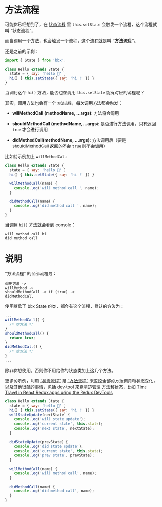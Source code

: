 # 方法流程

可能你已经想到了，在 [状态流程](state-flow.html) 里 `this.setState` 会触发一个流程，这个流程就叫 “状态流程”。

而当调用一个方法，也会触发一个流程，这个流程就是叫 **“方法流程”**。

还是之前的示例：

```jsx
import { State } from 'bbx';

class Hello extends State {
  state = { say: 'hello 👶' }
  hi() { this.setState({ say: 'hi !' }) }
}
```

当调用这个 `hi()` 方法，能否也像调用 `this.setState` 能有对应的流程呢？

其实，调用方法也会有一个 `方法流程`，每次调用方法都会触发：

- **willMethodCall (methodName, ...args)**: 方法将会调用

- **shouldMethodCall (methodName, ...args)**: 是否进行方法调用，只有返回 `true` 才会进行调用

- **didMethodCall(methodName, ...args)**: 方法调用后（要是 shouldMethodCall 返回的不会 `true` 则不会调用）

比如给示例加上 `willMethodCall`:

```jsx
class Hello extends State {
  state = { say: 'hello 👶' }
  hi() { this.setState({ say: 'hi !' }) }

  willMethodCall(name) {
    console.log('will method call ', name);
  }

  didMethodCall(name) {
    console.log('did method call ', name);
  }
}
```

当调用 `hi()` 方法就会看到 console：

```
will method call hi
did method call 
```

# 说明

“方法流程” 的全部流程为：

```
调用方法 ->
willMethod ->
shouldMethodCall -> if (true) ->
didMethodCall
```

使用继承了 bbx State 的类，都会有这个流程，默认的方法为：

```jsx
...
willMethodCall() {
  /* 空方法 */
}
shouldMethodCall() {
  return true;
}
didMethodCall() {
  /* 空方法 */
}
...
```

除非你想使用，否则你不用给你的状态类加上这几个方法。

更多的示例，利用 [“状态流程”](state.html) 跟 [“方法流程”](method.html) 来监控全部的方法调用和状态变化，以及其他很酷的事情，包括 dev-tool 来更清楚管理 方法和状态，比如 [Time Travel in React Redux apps using the Redux DevTools](https://medium.com/the-web-tub/time-travel-in-react-redux-apps-using-the-redux-devtools-5e94eba5e7c0)

```jsx
class Hello extends State {
  state = { say: 'hello 👶' }
  hi() { this.setState({ say: 'hi !' }) }
  willStateUpdate(nextState) {
    console.log('will state update');
    console.log('current state', this.state);
    console.log('next state', nextState);
  }
  
  didStateUpdate(prevState) {
    console.log('did state update');
    console.log('current state', this.state);
    console.log('prev state', prevState);
  }

  willMethodCall(name) {
    console.log('will method call', name);
  }

  didMethodCall(name) {
    console.log('did method call', name);
  }
}
```